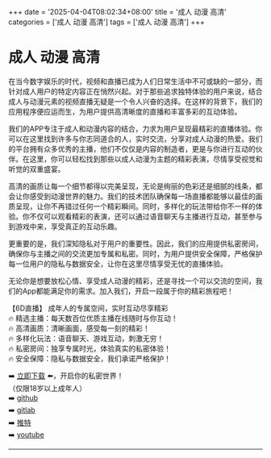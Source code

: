 +++
date = '2025-04-04T08:02:34+08:00'
title = '成人 动漫 高清'
categories = ['成人 动漫 高清']
tags = ['成人 动漫 高清']
+++

# 成人 动漫 高清

在当今数字娱乐的时代，视频和直播已成为人们日常生活中不可或缺的一部分，而针对成人用户的特定内容正在悄然兴起。对于那些追求独特体验的用户来说，结合成人与动漫元素的视频直播无疑是一个令人兴奋的选择。在这样的背景下，我们的应用程序便应运而生，为用户提供高清晰度的直播和丰富多彩的互动体验。

我们的APP专注于成人和动漫内容的结合，力求为用户呈现最精彩的直播体验。你可以在这里找到许多与你志同道合的人，实时交流，分享对成人动漫的热爱。我们的平台拥有众多优秀的主播，他们不仅仅是内容的制造者，更是与你进行互动的伙伴。在这里，你可以轻松找到那些以成人动漫为主题的精彩表演，尽情享受视觉和听觉的双重盛宴。

高清的画质让每一个细节都得以完美呈现，无论是绚丽的色彩还是细腻的线条，都会让你感受到动漫世界的魅力。我们的技术团队确保每一场直播都能够以最佳的画质呈现，让你不再错过任何一个精彩瞬间。同时，多样化的玩法带给你不一样的体验。你不仅可以观看精彩的表演，还可以通过语音聊天与主播进行互动，甚至参与到游戏中来，享受真正的互动乐趣。

更重要的是，我们深知隐私对于用户的重要性。因此，我们的应用提供私密房间，确保你与主播之间的交流更加专属和私密。同时，为用户提供安全保障，严格保护每一位用户的隐私与数据安全，让你在这里尽情享受无忧的直播体验。

无论你是想要放松心情、享受成人动漫的精彩，还是寻找一个可以交流的空间，我们的App都能满足你的需求。加入我们，开启一段属于你的精彩旅程吧！

【6D直播】
成年人的专属空间，实时互动尽享精彩  
🔥 精选主播：每天数百位优质主播在线随时与你互动！  
🔥 高清画质：清晰画面，感受每一刻的精彩！  
🔥 多样化玩法：语音聊天、游戏互动，刺激无穷！  
🔥 私密房间：独享专属时光，体验真实的私密体验！  
🔥 安全保障：隐私与数据安全，我们承诺严格保护！  

➡️ [立即下载](https://down123.s3.ap-east-1.amazonaws.com/down/down.html?channelCode=blog) ⬅️，开启你的私密世界！  
（仅限18岁以上成年人）  
➡️ [github](https://aldult-live.github.io/)  
➡️ [gitlab](https://seo-09598d.gitlab.io/)  
➡️ [推特](https://x.com/wegame33)  
➡️ [youtube](https://www.youtube.com/@6Dlive)  

---
